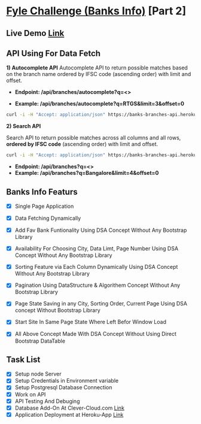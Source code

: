 # [**Fyle Challenge (Banks Info)**](https://www.notion.so/Fyle-Full-Stack-Coding-Challenge-db30c5cb91d54de1b330c16f22fc49f0) [Part 2]

## Live Demo [Link](https://banks-info.herokuapp.com/)

## API Using For Data Fetch
**1) Autocomplete API**
Autocomplete API to return possible matches based on the branch name ordered by IFSC code (ascending order) with limit and offset.

- **Endpoint: /api/branches/autocomplete?q=<>**

- **Example: /api/branches/autocomplete?q=**RTGS**&limit=3&offset=0**

```bash
curl -i -H "Accept: application/json" https://banks-branches-api.herokuapp.com/api/branches/autocomplete?q=bangalore&limit=5&offset=1

```

**2) Search API**

Search API to return possible matches across all columns and all rows, **ordered by IFSC code** (ascending order) with limit and offset.

```bash
curl -i -H "Accept: application/json" https://banks-branches-api.herokuapp.com/api/branches?q=delhi&limit=5&offset=1
```

-  **Endpoint: /api/branches?q=<>**
-  **Example: /api/branches?q=**Bangalore**&limit=4&offset=0**

## Banks Info Featurs
- [X] Single Page Application
- [X] Data Fetching Dynamically 
- [X] Add Fav Bank Funtionality Using DSA Concept Without Any Bootstrap Library
- [X] Availability For Choosing City, Data Limt, Page Number Using DSA Concept Without Any Bootstrap Library
- [X] Sorting Feature via Each Column Dynamically Using DSA Concept Without Any Bootstrap Library
- [X] Pagination Using DataStructure & Algorithem Concept Without Any Bootstrap Library
- [X] Page State Saving in any City, Sorting Order, Current Page Using DSA concept Without Bootstrap Library
- [X] Start Site In Same Page State Where Left Befor Window Load 

- [x] All Above Concept Made With DSA Concept Without Using Direct Bootstrap DataTable


## Task List
- [X] Setup node Server
- [X] Setup Credentials in Environment variable
- [X] Setup Postgresql Database Connection
- [X] Work on API
- [X] API Testing And Debuging
- [X] Database Add-On At Clever-Cloud.com [Link](https://www.clever-cloud.com/)
- [X] Application Deployment at Heroku-App [Link](https://www.heroku.com/)